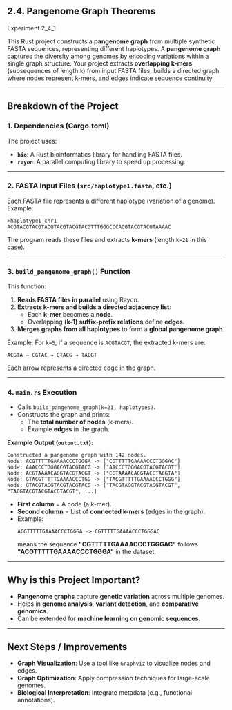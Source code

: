 ## 2.4. Pangenome Graph Theorems
Experiment 2_4_1

This Rust project constructs a **pangenome graph** from multiple synthetic FASTA sequences, representing different haplotypes. A **pangenome graph** captures the diversity among genomes by encoding variations within a single graph structure. Your project extracts **overlapping k-mers** (subsequences of length `k`) from input FASTA files, builds a directed graph where nodes represent k-mers, and edges indicate sequence continuity.

---

## **Breakdown of the Project**
### **1. Dependencies (Cargo.toml)**
The project uses:
- **`bio`**: A Rust bioinformatics library for handling FASTA files.
- **`rayon`**: A parallel computing library to speed up processing.

---

### **2. FASTA Input Files (`src/haplotype1.fasta`, etc.)**
Each FASTA file represents a different haplotype (variation of a genome). Example:
```
>haplotype1_chr1
ACGTACGTACGTACGTACGTACGTACGTTTGGGCCCACGTACGTACGTAAAAC
```
The program reads these files and extracts **k-mers** (length `k=21` in this case).

---

### **3. `build_pangenome_graph()` Function**
This function:
1. **Reads FASTA files in parallel** using Rayon.
2. **Extracts k-mers and builds a directed adjacency list**:
   - Each **k-mer** becomes a **node**.
   - Overlapping **(k-1) suffix-prefix relations** define **edges**.
3. **Merges graphs from all haplotypes** to form a **global pangenome graph**.

Example:
For `k=5`, if a sequence is `ACGTACGT`, the extracted k-mers are:
```
ACGTA → CGTAC → GTACG → TACGT
```
Each arrow represents a directed edge in the graph.

---

### **4. `main.rs` Execution**
- Calls `build_pangenome_graph(k=21, haplotypes)`.
- Constructs the graph and prints:
  - The **total number of nodes** (k-mers).
  - Example **edges** in the graph.

**Example Output (`output.txt`):**
```
Constructed a pangenome graph with 142 nodes.
Node: ACGTTTTTGAAAACCCTGGGA -> ["CGTTTTTGAAAACCCTGGGAC"]
Node: AAACCCTGGGACGTACGTACG -> ["AACCCTGGGACGTACGTACGT"]
Node: ACGTAAAACACGTACGTACGT -> ["CGTAAAACACGTACGTACGTA"]
Node: GTACGTTTTTGAAAACCCTGG -> ["TACGTTTTTGAAAACCCTGGG"]
Node: GTACGTACGTACGTACGTACG -> ["TACGTACGTACGTACGTACGT", "TACGTACGTACGTACGTACGT", ...]
```
- **First column** = A node (a k-mer).
- **Second column** = List of **connected k-mers** (edges in the graph).
- Example:
  ```
  ACGTTTTTGAAAACCCTGGGA -> CGTTTTTGAAAACCCTGGGAC
  ```
  means the sequence **"CGTTTTTGAAAACCCTGGGAC"** follows **"ACGTTTTTGAAAACCCTGGGA"** in the dataset.

---

## **Why is this Project Important?**
- **Pangenome graphs** capture **genetic variation** across multiple genomes.
- Helps in **genome analysis**, **variant detection**, and **comparative genomics**.
- Can be extended for **machine learning on genomic sequences**.

---

## **Next Steps / Improvements**
- **Graph Visualization**: Use a tool like `Graphviz` to visualize nodes and edges.
- **Graph Optimization**: Apply compression techniques for large-scale genomes.
- **Biological Interpretation**: Integrate metadata (e.g., functional annotations).

